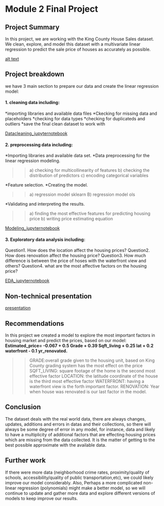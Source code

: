 
# Module 2 Final Project


## Project Summary

In this project, we are working with the King County House Sales dataset. 
We clean, explore, and model this dataset with a multivariate linear regression to predict the sale price of houses as accurately as possible.

[alt text](https://github.com/FarnazG/dsc-mod-2-project-v2-1-online-ds-ft-120919/blob/master/images/kc-map.gif "King County Map")


## Project breakdown

we have 3 main section to prepare our data and create the linear regression model:

#### 1. cleaning data including:

*importing libraries and available data files
*Ckecking for missing data and placeholders
*checking for data types
*checking for duplicateds and outliers
*save the final clean dataset to work with

[Datacleaning_jupyternotebook](https://github.com/FarnazG/dsc-mod-2-project-v2-1-online-ds-ft-120919/blob/master/DataCleaning-student.ipynb)


#### 2. preprocessing data including:

*Importing libraries and available data set.
*Data preprocessing for the linear regression modeling.
>>a) checking for multicollinearity of features
>>b) checking the distribution of predictors
>>c) encoding categorical variables

*Feature selection.
*Creating the model.
>>a) regression model sklearn
>>B) regression model ols

*Validating and interpreting the results.
>>a) finding the most effective features for predicting housing price
>>b) writing price estimating equation

[Modeling_jupyternotebook](https://github.com/FarnazG/dsc-mod-2-project-v2-1-online-ds-ft-120919/blob/master/Modeling-student.ipynb)


#### 3. Exploratory data analysis including:

Question1. How does the location affect the housing prices?
Question2. How does renovation affect the housing price?
Question3. How much difference is between the price of hoses with the waterfront view and others?
Question4. what are the most affective factors on the housing price?

[EDA_jupyternotebook](https://github.com/FarnazG/dsc-mod-2-project-v2-1-online-ds-ft-120919/blob/master/EDA-Questions.student.ipynb)



## Non-technical presentation

[presentation](https://github.com/FarnazG/dsc-mod-2-project-v2-1-online-ds-ft-120919/blob/master/presentation/presentation.pdf)



## Recommendations

In this project we created a model to explore the most important factors in housing market and predict the prices, based on our model:
**Estimated_price= -0.067 + 0.5 Grade + 0.39 Sqft_living + 0.25 lat + 0.2 waterfront - 0.1 yr_renovated.**

>> GRADE:overall grade given to the housing unit, based on King County grading system has the most effect on the price
>> SQFT_LIVING: square footage of the home is the second most effective factor
>> LOCATION: the latitude coordinate of the house is the third most effective factor
>> WATERFRONT: having a waterfront view is the forth important factor.
>> RENOVATION: Year when house was renovated is our last factor in the model.


## Conclusion 

The dataset deals with the real world data, there are always changes, updates, additions and errors in datas and their collections, so there will always be some degree of error in any model, for instance, data and likely to have a multiplicity of additional factors that are effecting housing prices which are missing from the data collected.
It is the matter of getting to the best possible approximate with the available data.


## Further work 

If there were more data (neighborhood crime rates, proximity/quality of schools, accessibility/quality of public transportation,etc), we could likely improve our model considerably.
Also, Perhaps a more complicated non-linear regression (polynomials) might make a better model, so we will continue to update and gather more data and explore different versions of models to keep improve our results.